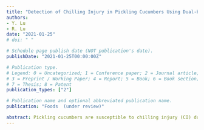 ```yaml
---
title: "Detection of Chilling Injury in Pickling Cucumbers Using Dual-band Chlorophyll Fluorescence Imaging"
authors: 
- Y. Lu
- R. Lu
date: "2021-01-25"
# doi: " "

# Schedule page publish date (NOT publication's date).
publishDate: "2021-01-25T00:00:00Z"

# Publication type.
# Legend: 0 = Uncategorized; 1 = Conference paper; 2 = Journal article;
# 3 = Preprint / Working Paper; 4 = Report; 5 = Book; 6 = Book section;
# 7 = Thesis; 8 = Patent
publication_types: ["2"]

# Publication name and optional abbreviated publication name.
publication: "Foods  (under review)"

abstract: Pickling cucumbers are susceptible to chilling injury (CI) during postharvest refrigerated storage, which would result in quality degradation and economic loss. It is thus desirable to remove the defective fruit before they are marketed as fresh products or processed into pickled products. Chlorophyll fluorescence is sensitive to CI in green fruits, because exposure to chilling temper-atures can induce detectable alterations in chlorophylls of tissues. This study evaluated the fea-sibility of using a dual-band chlorophyll fluorescence imaging (CFI) technique for detecting CI-affected pickling cucumbers. Chlorophyll fluorescence images at 675 nm and 750 nm were acquired from pickling cucumbers under the excitation of ultraviolet-blue light. The raw images were processed for vignetting corrections through bi-dimensional empirical mode decomposition and subsequent image reconstruction. The fluorescence images were found effective for ascer-taining CI-affected tissues, which appeared as dark areas in the images. Support vector machine models were developed for classifying pickling cucumbers into two or three classes using the features extracted from the fluorescence images. Fusing the features at 675 nm and 750 nm resulted in overall accuracies of 96.9% and 91.2% for two-class (normal and injured) and three-class (normal, mildly and severely injured) classification, respectively, which are statistically significantly better than those obtained using the features at a single wavelength, especially for the three-class clas-sification. Further, a subset of features, selected based on the neighborhood component feature selection technique, achieved the highest accuracies of 97.4% and 91.3% for the two-class and three-class classification, respectively. This study demonstrated that dual-band CFI is an effective modality for CI detection in pickling cucumbers.
---
```


